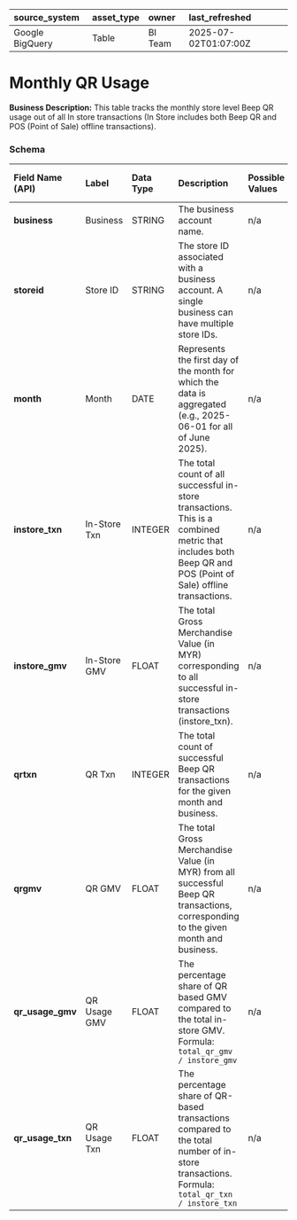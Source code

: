 | source_system | asset_type | owner | last_refreshed |
| :--- | :--- | :--- | :--- |
| Google BigQuery | Table | BI Team | 2025-07-02T01:07:00Z |

# Monthly QR Usage

**Business Description:** This table tracks the monthly store level Beep QR usage out of all In store transactions (In Store includes both Beep QR and POS (Point of Sale) offline transactions).

### Schema

| Field Name (API) | Label | Data Type | Description | Possible Values | Is Primary Key | Is Foreign Key | Related Table | Related Field | Data Classification | Notes / Caveats |
| :--- | :--- | :--- | :--- | :--- | :--- | :--- | :--- | :--- | :--- | :--- |
| **business** | Business | STRING | The business account name. | n/a | TRUE | FALSE | n/a | n/a | Confidential | n/a |
| **storeid** | Store ID | STRING | The store ID associated with a business account. A single business can have multiple store IDs. | n/a | FALSE | FALSE | n/a | n/a | Confidential | n/a |
| **month** | Month | DATE | Represents the first day of the month for which the data is aggregated (e.g., 2025-06-01 for all of June 2025). | n/a | FALSE | FALSE | n/a | n/a | Confidential | n/a |
| **instore\_txn** | In-Store Txn | INTEGER | The total count of all successful in-store transactions. This is a combined metric that includes both Beep QR and POS (Point of Sale) offline transactions. | n/a | FALSE | FALSE | n/a | n/a | Confidential | n/a |
| **instore\_gmv** | In-Store GMV | FLOAT | The total Gross Merchandise Value (in MYR) corresponding to all successful in-store transactions (instore_txn). | n/a | FALSE | FALSE | n/a | n/a | Confidential | n/a |
| **qrtxn** | QR Txn | INTEGER | The total count of successful Beep QR transactions for the given month and business. | n/a | FALSE | FALSE | n/a | n/a | Confidential | n/a |
| **qrgmv** | QR GMV | FLOAT | The total Gross Merchandise Value (in MYR) from all successful Beep QR transactions, corresponding to the given month and business. | n/a | FALSE | FALSE | n/a | n/a | Confidential | n/a |
| **qr\_usage\_gmv** | QR Usage GMV | FLOAT | The percentage share of QR based GMV compared to the total in-store GMV. Formula: `total_qr_gmv / instore_gmv` | n/a | FALSE | FALSE | n/a | n/a | Confidential | n/a |
| **qr\_usage\_txn** | QR Usage Txn | FLOAT | The percentage share of QR-based transactions compared to the total number of in-store transactions. Formula: `total_qr_txn / instore_txn` | n/a | FALSE | FALSE | n/a | n/a | Confidential | n/a |
